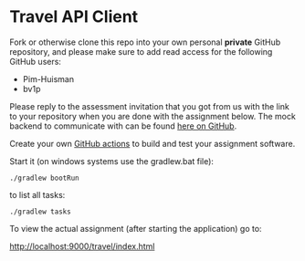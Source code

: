 Travel API Client
=================

Fork or otherwise clone this repo into your own personal **private** GitHub repository, and please make sure to add read access for the following GitHub users:
- Pim-Huisman
- bv1p

Please reply to the assessment invitation that you got from us with the link to your
repository when you are done with the assignment below. The mock backend to communicate with can be
found [here on GitHub](https://github.com/Pim-Huisman/simple-travel-api-mock).

Create your own [GitHub actions](https://github.com/features/actions) to build and test your assignment software.

Start it (on windows systems use the gradlew.bat file):

`./gradlew bootRun`

to list all tasks:

`./gradlew tasks`

To view the actual assignment (after starting the application) go to:

[http://localhost:9000/travel/index.html](http://localhost:9000/travel/index.html)
